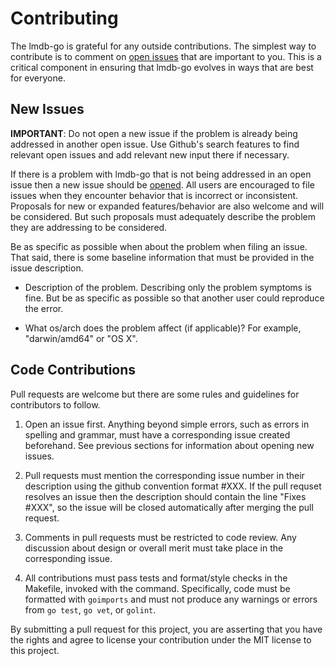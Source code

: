 # Contributing

The lmdb-go is grateful for any outside contributions.  The simplest way to
contribute is to comment on [open
issues](https://github.com/bmatsuo/lmdb-go/issues?q=is%3Aissue+is%3Aopen+sort%3Aupdated-desc)
that are important to you.  This is a critical component in ensuring that
lmdb-go evolves in ways that are best for everyone.

## New Issues

**IMPORTANT**: Do not open a new issue if the problem is already being
addressed in another open issue.  Use Github's search features to find relevant
open issues and add relevant new input there if necessary.

If there is a problem with lmdb-go that is not being addressed in an open issue
then a new issue should be
[opened](https://github.com/bmatsuo/lmdb-go/issues/new).  All users are
encouraged to file issues when they encounter behavior that is incorrect or
inconsistent.  Proposals for new or expanded features/behavior are also welcome
and will be considered. But such proposals must adequately describe the problem
they are addressing to be considered.

Be as specific as possible when about the problem when filing an issue.  That
said, there is some baseline information that must be provided in the issue
description.

-  Description of the problem.  Describing only the problem symptoms is fine.
   But be as specific as possible so that another user could reproduce the
   error.

-  What os/arch does the problem affect (if applicable)? For example,
   "darwin/amd64" or "OS X".

## Code Contributions

Pull requests are welcome but there are some rules and guidelines for
contributors to follow.

1.  Open an issue first. Anything beyond simple errors, such as errors in
    spelling and grammar, must have a corresponding issue created beforehand.
    See previous sections for information about opening new issues.

2.  Pull requests must mention the corresponding issue number in their
    description using the github convention format #XXX.  If the pull requset
    resolves an issue then the description should contain the line "Fixes #XXX",
    so the issue will be closed automatically after merging the pull request.

3.  Comments in pull requests must be restricted to code review.  Any
    discussion about design or overall merit must take place in the
    corresponding issue.

4.  All contributions must pass tests and format/style checks in the Makefile,
    invoked with the command.  Specifically, code must be formatted with
    `goimports` and must not produce any warnings or errors from `go test`,
    `go vet`, or `golint`.

By submitting a pull request for this project, you are asserting that you have
the rights and agree to license your contribution under the MIT license to this
project.
